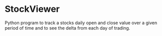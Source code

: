 # StockViewer
Python program to track a stocks daily open and close value over a given period of time and to see the delta from each day of trading.
